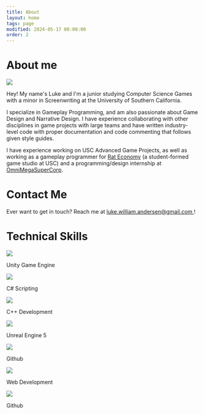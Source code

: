 ```yaml
---
title: About
layout: home
tags: page
modified: 2024-05-17 00:00:00
order: 2
---
```

<div class = "">
<h1 class="title mb-12">
About me
</h1>
<div class="md:flex gap-6">
    <div><img class="rounded-2xl border border-gray-400 border-2 mb-12" src = "/images/linkedinphoto.jpeg"></div>
    <div class = "textspace">
    <p class="">
    Hey! My name's <span class="highlight">Luke</span> and I'm a junior studying <span class="highlight">Computer Science Games</span> with a minor in  <span class="highlight">Screenwriting</span> at the <span class="highlight">University of Southern California</span>.
    </p>
    <p class="">
    I specialize in <span class="highlight">Gameplay Programming</span>, and am also passionate about <span class="highlight">Game Design</span> and <span class="highlight">Narrative Design</span>. I have experience collaborating with other disciplines in game projects with large teams and have written industry-level code with proper documentation and code commenting that follows given style guides.
    </p>
    <p class="">
    I have experience working on USC Advanced Game Projects, as well as working as a gameplay programmer for <a href = "https://rat-economy.com/" class = "highlight underline hover:text-red-800">Rat Economy</a> (a student-formed game studio at USC) and a programming/design internship at <a href = "https://omnimegasupercorp.com/" class = "highlight underline hover:text-red-800">OmniMegaSuperCorp</a>.
    </p>
    </div>
</div>

<div class = "">
    <h1 class = "title"> Contact Me </h1>
    <p class = "text-lg"> Ever want to get in touch? Reach me at <a href = "mailto:luke.william.andersen@gmail.com" class = "highlight underline hover:text-red-800"> luke.william.andersen@gmail.com </a>!</p>
</div>

<div class = "mt-12 bg-slate-50 rounded-2xl border border-gray-400 border-2 md:pb-8 ">
    <h1 class = "title text-center"> Technical Skills </h1>
    <div class="flex grid grid-cols-2 md:grid-cols-3 gap-8 justify-evenly mb-8 md:mb-0">
    <div class=""><img class="h-24 mx-auto" src="/images/unity-icon.png"> <p class="text-sm text-center mt-2"> Unity Game Engine </p> </div>
    <div class=""><img class="h-24 mx-auto" src="/images/c-sharp-icon.png"> <p class="text-sm text-center mt-2"> C# Scripting</p> </div>
    <div class=""><img class="h-24 mx-auto" src="/images/c++-icon.png"> <p class="text-sm text-center mt-2"> C++ Development</p> </div>
    <div class=""><img class="h-24 mx-auto" src="/images/ue5.png"> <p class="text-sm text-center mt-2"> Unreal Engine 5</p> </div>
    <div class=""><img class="h-24 mx-auto" src="/images/github-icon.svg"> <p class="text-sm text-center mt-2"> Github</p> </div>
</div>
    <div class = "hidden mt-8 flex md:grid grid-flow-col justify-evenly">
        <div><img class="h-24 mx-auto" src = "/images/11ty-icon.svg"> <p class="text-sm text-center mt-2"> Web Development</p> </div>
        <div><img class="h-24 mx-auto" src = "/images/github-icon.svg"> <p class="text-sm text-center mt-2"> Github</p> </div>
    </div>
</div>
</div>
</div>
